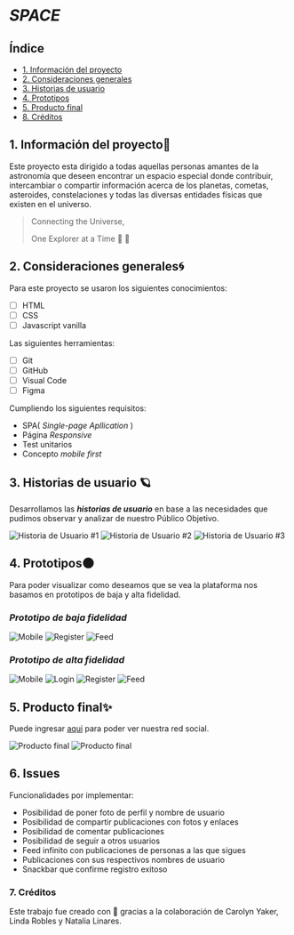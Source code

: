 # _SPACE_


## Índice

* [1. Información del proyecto](#1-información-del-proyecto)
* [2. Consideraciones generales](#2-consideraciones-generales)
* [3. Historias de usuario](#3-historias-de-usuario)
* [4. Prototipos](#4-prototipos)
* [5. Producto final](#5-producto-final)
* [8. Créditos](#8-créditos)

## 1. Información del proyecto🌠
Este proyecto esta dirigido a todas aquellas personas amantes de la astronomía que deseen encontrar un espacio especial donde contribuir, intercambiar o compartir información acerca de los planetas, cometas, asteroides, constelaciones y todas las diversas entidades físicas que existen en el universo.

> Connecting the Universe,
>
> One Explorer at a Time
>🔭 🌠

## 2. Consideraciones generales🌀
Para este proyecto se usaron los siguientes conocimientos:

- [ ] HTML
- [ ] CSS
- [ ] Javascript vanilla

Las siguientes herramientas:

- [ ] Git
- [ ] GitHub
- [ ] Visual Code
- [ ] Figma

Cumpliendo los siguientes requisitos:
* SPA( _Single-page Apllication_ )
* Página _Responsive_
* Test unitarios
* Concepto _mobile first_

## 3. Historias de usuario 🪐
Desarrollamos las **_historias de usuario_** en base a las necesidades que pudimos observar y analizar de nuestro Público Objetivo.

![Historia de Usuario #1](src/picture/HU1.png)
![Historia de Usuario #2](src/picture/HU2.png)
![Historia de Usuario #3](src/picture/HU3.png)

## 4. Prototipos🌑
Para poder visualizar como deseamos que se vea la plataforma nos basamos en prototipos de baja y alta fidelidad.

### _Prototipo de baja fidelidad_

![Mobile](src/picture/prototipo_bf_mobile.png)
![Register](<src/picture/Desktop Register.png>)
![Feed](<src/picture/Desktop  Muro.png>)


### _Prototipo de alta fidelidad_

![Mobile](src/picture/prototipo_af_mobile.png)
![Login](<src/picture/Desktop  Login.png>)
![Register](<src/picture/Desktop  Register.png>)
![Feed](<src/picture/Desktop  Feed.png>)

## 5. Producto final✨
Puede ingresar <a href="https://space-the-social-network.netlify.app/" target="_blank">aqui</a> para poder ver nuestra red social.

![Producto final](src/picture/mock1.jpg)
![Producto final](src/picture/mock2.jpg)

## 6. Issues
Funcionalidades por implementar:

* Posibilidad de poner foto de perfil y nombre de usuario
* Posibilidad de compartir publicaciones con fotos y enlaces
* Posibilidad de comentar publicaciones
* Posibilidad de seguir a otros usuarios
* Feed infinito con publicaciones de personas a las que sigues
* Publicaciones con sus respectivos nombres de usuario
* Snackbar que confirme registro exitoso

### 7. Créditos
Este trabajo fue creado con 💛 gracias a la colaboración de Carolyn Yaker, Linda Robles y Natalia Linares.